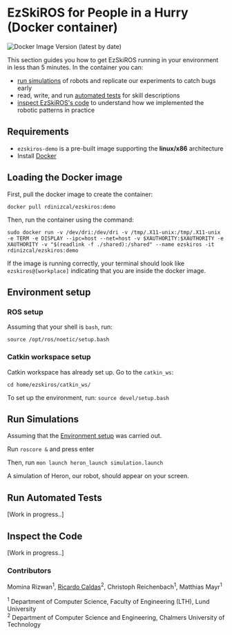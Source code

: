 # EzSkiROS for People in a Hurry (Docker container)

![Docker Image Version (latest by date)](https://img.shields.io/docker/v/rdinizcal/ezskiros?label=docker%20&style=plastic)

This section guides you how to get EzSkiROS running in your environment in less than 5 minutes. In the container you can:
 - [run simulations](#run-simulations) of robots and replicate our experiments to catch bugs early
 - read, write, and run [automated tests](#run-automated-tests) for skill descriptions
 - [inspect EzSkiROS's code](#inspect-the-code) to understand how we implemented the robotic patterns in practice

## Requirements

- ```ezskiros-demo``` is a pre-built image supporting the **linux/x86** architecture
- Install [Docker](https://www.docker.com/)

## Loading the Docker image

First, pull the docker image to create the container:
```
docker pull rdinizcal/ezskiros:demo
```

Then, run the container using the command:
```
sudo docker run -v /dev/dri:/dev/dri -v /tmp/.X11-unix:/tmp/.X11-unix -e TERM -e DISPLAY --ipc=host --net=host -v $XAUTHORITY:$XAUTHORITY -e XAUTHORITY -v "$(readlink -f ./shared):/shared" --name ezskiros -it rdinizcal/ezskiros:demo
```

If the image is running correctly, your terminal should look like ```ezskiros@[workplace]``` indicating that you are inside the docker image.

## Environment setup

### ROS setup
 
Assuming that your shell is `bash`, run:
```
source /opt/ros/noetic/setup.bash
```

### Catkin workspace setup

Catkin workspace has already set up. Go to the ```catkin_ws```:
```
cd home/ezskiros/catkin_ws/
```

To set up the environment, run:
```source devel/setup.bash```

## Run Simulations

Assuming that the [Environment setup](#environment-setup) was carried out.

Run ```roscore &``` and press enter

Then, run ```mon launch heron_launch simulation.launch ```

A simulation of Heron, our robot, should appear on your screen.

## Run Automated Tests

[Work in progress..]

## Inspect the Code

[Work in progress..]

### Contributors

Momina Rizwan<sup>1</sup>, [Ricardo Caldas](https://rdinizcal.github.io)<sup>2</sup>, Christoph Reichenbach<sup>1</sup>, Matthias Mayr<sup>1</sup>  

<sup>1</sup> Department of Computer Science, Faculty of Engineering (LTH), Lund University <br>
<sup>2</sup> Department of Computer Science and Engineering, Chalmers University of Technology
